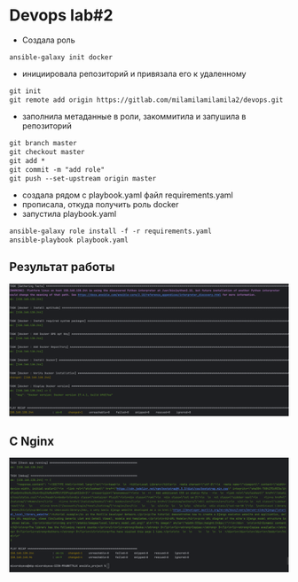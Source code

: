 # Devops lab#2

- Создала роль 
```shell
ansible-galaxy init docker
```
- инициировала репозиторий и привязала его к удаленному
```shell
git init
git remote add origin https://gitlab.com/milamilamilamila2/devops.git
```
- заполнила метаданные в роли, закоммитила и запушила в репозиторий
```shell
git branch master
git checkout master
git add *
git commit -m "add role"
git push --set-upstream origin master 
```
- создала рядом с playbook.yaml файл requirements.yaml
- прописала, откуда получить роль docker
- запустила playbook.yaml
```shell
ansible-galaxy role install -f -r requirements.yaml 
ansible-playbook playbook.yaml 
```
## Результат работы
![img_1.png](img_1.png)

## C Nginx
![img_2.png](img_2.png)